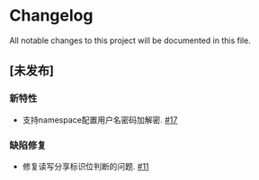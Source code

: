 # Changelog
All notable changes to this project will be documented in this file.

## [未发布]
### 新特性
* 支持namespace配置用户名密码加解密. [#17](https://github.com/XiaoMi/Gaea/issues/17)

### 缺陷修复
* 修复读写分享标识位判断的问题. [#11](https://github.com/XiaoMi/Gaea/issues/11)

